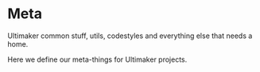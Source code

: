 # Meta
Ultimaker common stuff, utils, codestyles and everything else that needs a home.

Here we define our meta-things for Ultimaker projects.
